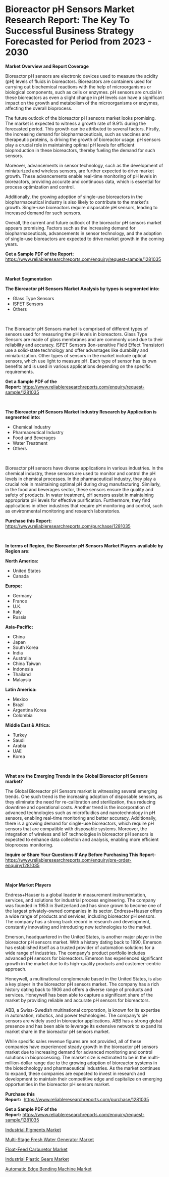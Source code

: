 <p><h1>Bioreactor pH Sensors Market Research Report: The Key To Successful Business Strategy Forecasted for Period from 2023 - 2030</h1></p><p><strong>Market Overview and Report Coverage</strong></p>
<p><p>Bioreactor pH sensors are electronic devices used to measure the acidity (pH) levels of fluids in bioreactors. Bioreactors are containers used for carrying out biochemical reactions with the help of microorganisms or biological components, such as cells or enzymes. pH sensors are crucial in these bioreactors as even a slight change in pH levels can have a significant impact on the growth and metabolism of the microorganisms or enzymes, affecting the overall bioprocess.</p><p>The future outlook of the bioreactor pH sensors market looks promising. The market is expected to witness a growth rate of 9.9% during the forecasted period. This growth can be attributed to several factors. Firstly, the increasing demand for biopharmaceuticals, such as vaccines and therapeutic proteins, is driving the growth of bioreactor usage. pH sensors play a crucial role in maintaining optimal pH levels for efficient bioproduction in these bioreactors, thereby fueling the demand for such sensors.</p><p>Moreover, advancements in sensor technology, such as the development of miniaturized and wireless sensors, are further expected to drive market growth. These advancements enable real-time monitoring of pH levels in bioreactors, providing accurate and continuous data, which is essential for process optimization and control.</p><p>Additionally, the growing adoption of single-use bioreactors in the biopharmaceutical industry is also likely to contribute to the market's growth. Single-use bioreactors require disposable pH sensors, leading to increased demand for such sensors.</p><p>Overall, the current and future outlook of the bioreactor pH sensors market appears promising. Factors such as the increasing demand for biopharmaceuticals, advancements in sensor technology, and the adoption of single-use bioreactors are expected to drive market growth in the coming years.</p></p>
<p><strong>Get a Sample PDF of the Report:</strong> <a href="https://www.reliableresearchreports.com/enquiry/request-sample/1281035">https://www.reliableresearchreports.com/enquiry/request-sample/1281035</a></p>
<p>&nbsp;</p>
<p><strong>Market Segmentation</strong></p>
<p><strong>The Bioreactor pH Sensors Market Analysis by types is segmented into:</strong></p>
<p><ul><li>Glass Type Sensors</li><li>ISFET Sensors</li><li>Others</li></ul></p>
<p>&nbsp;</p>
<p><p>The Bioreactor pH Sensors market is comprised of different types of sensors used for measuring the pH levels in bioreactors. Glass Type Sensors are made of glass membranes and are commonly used due to their reliability and accuracy. ISFET Sensors (Ion-sensitive Field Effect Transistor) use a solid-state technology and offer advantages like durability and miniaturization. Other types of sensors in the market include optical sensors, which use light to measure pH. Each type of sensor has its own benefits and is used in various applications depending on the specific requirements.</p></p>
<p><strong>Get a Sample PDF of the Report:</strong>&nbsp;<a href="https://www.reliableresearchreports.com/enquiry/request-sample/1281035">https://www.reliableresearchreports.com/enquiry/request-sample/1281035</a></p>
<p>&nbsp;</p>
<p><strong>The Bioreactor pH Sensors Market Industry Research by Application is segmented into:</strong></p>
<p><ul><li>Chemical Industry</li><li>Pharmaceutical Industry</li><li>Food and Beverages</li><li>Water Treatment</li><li>Others</li></ul></p>
<p>&nbsp;</p>
<p><p>Bioreactor pH sensors have diverse applications in various industries. In the chemical industry, these sensors are used to monitor and control the pH levels in chemical processes. In the pharmaceutical industry, they play a crucial role in maintaining optimal pH during drug manufacturing. Similarly, in the food and beverages sector, these sensors ensure the quality and safety of products. In water treatment, pH sensors assist in maintaining appropriate pH levels for effective purification. Furthermore, they find applications in other industries that require pH monitoring and control, such as environmental monitoring and research laboratories.</p></p>
<p><strong>Purchase this Report:</strong>&nbsp; <a href="https://www.reliableresearchreports.com/purchase/1281035">https://www.reliableresearchreports.com/purchase/1281035</a></p>
<p>&nbsp;</p>
<p><strong>In terms of Region, the Bioreactor pH Sensors Market Players available by Region are:</strong></p>
<p>
    <p> <strong> North America: </strong>
        <ul>
            <li>United States</li>
            <li>Canada</li>
        </ul>
        </p> 
    <p> <strong> Europe: </strong>
        <ul>
            <li>Germany</li>
            <li>France</li>
            <li>U.K.</li>
            <li>Italy</li>
            <li>Russia</li>
        </ul>
        </p> 
    <p> <strong> Asia-Pacific: </strong>
        <ul>
            <li>China</li>
            <li>Japan</li>
            <li>South Korea</li>
            <li>India</li>
            <li>Australia</li>
            <li>China Taiwan</li>
            <li>Indonesia</li>
            <li>Thailand</li>
            <li>Malaysia</li>
        </ul>
        </p> 
    <p> <strong> Latin America: </strong>
        <ul>
            <li>Mexico</li>
            <li>Brazil</li>
            <li>Argentina Korea</li>
            <li>Colombia</li>
        </ul>
        </p> 
    <p> <strong> Middle East & Africa: </strong>
        <ul>
            <li>Turkey</li>
            <li>Saudi</li>
            <li>Arabia</li>
            <li>UAE</li>
            <li>Korea</li>
        </ul>
    </p>
    </p>
<p>&nbsp;</p>
<p><strong>What are the Emerging Trends in the Global Bioreactor pH Sensors market?</strong></p>
<p><p>The Global Bioreactor pH Sensors market is witnessing several emerging trends. One such trend is the increasing adoption of disposable sensors, as they eliminate the need for re-calibration and sterilization, thus reducing downtime and operational costs. Another trend is the incorporation of advanced technologies such as microfluidics and nanotechnology in pH sensors, enabling real-time monitoring and better accuracy. Additionally, there is a growing demand for single-use bioreactors, which require pH sensors that are compatible with disposable systems. Moreover, the integration of wireless and IoT technologies in bioreactor pH sensors is expected to enhance data collection and analysis, enabling more efficient bioprocess monitoring.</p></p>
<p><strong>Inquire or Share Your Questions If Any Before Purchasing This Report</strong>- <a href="https://www.reliableresearchreports.com/enquiry/pre-order-enquiry/1281035">https://www.reliableresearchreports.com/enquiry/pre-order-enquiry/1281035</a></p>
<p>&nbsp;</p>
<p><strong>Major Market Players</strong></p>
<p><p>Endress+Hauser is a global leader in measurement instrumentation, services, and solutions for industrial process engineering. The company was founded in 1953 in Switzerland and has since grown to become one of the largest privately-owned companies in its sector. Endress+Hauser offers a wide range of products and services, including bioreactor pH sensors. The company has a strong track record in research and development, constantly innovating and introducing new technologies to the market.</p><p>Emerson, headquartered in the United States, is another major player in the bioreactor pH sensors market. With a history dating back to 1890, Emerson has established itself as a trusted provider of automation solutions for a wide range of industries. The company's product portfolio includes advanced pH sensors for bioreactors. Emerson has experienced significant growth in the market due to its high-quality products and customer-centric approach.</p><p>Honeywell, a multinational conglomerate based in the United States, is also a key player in the bioreactor pH sensors market. The company has a rich history dating back to 1906 and offers a diverse range of products and services. Honeywell has been able to capture a significant share of the market by providing reliable and accurate pH sensors for bioreactors.</p><p>ABB, a Swiss-Swedish multinational corporation, is known for its expertise in automation, robotics, and power technologies. The company's pH sensors are widely used in bioreactor applications. ABB has a strong global presence and has been able to leverage its extensive network to expand its market share in the bioreactor pH sensors market.</p><p>While specific sales revenue figures are not provided, all of these companies have experienced steady growth in the bioreactor pH sensors market due to increasing demand for advanced monitoring and control solutions in bioprocessing. The market size is estimated to be in the multi-million-dollar range due to the growing adoption of bioreactor systems in the biotechnology and pharmaceutical industries. As the market continues to expand, these companies are expected to invest in research and development to maintain their competitive edge and capitalize on emerging opportunities in the bioreactor pH sensors market.</p></p>
<p><strong>Purchase this Report:</strong>&nbsp;&nbsp;<a href="https://www.reliableresearchreports.com/purchase/1281035">https://www.reliableresearchreports.com/purchase/1281035</a></p>
<p></p>
<p><strong>Get a Sample PDF of the Report:</strong>&nbsp;<a href="https://www.reliableresearchreports.com/enquiry/request-sample/1281035">https://www.reliableresearchreports.com/enquiry/request-sample/1281035</a></p>
<p><p><a href="https://medium.com/@abdulkazi7580/industrial-pigments-market-size-growth-forecast-2023-2030-22019974ca58">Industrial Pigments Market</a></p><p><a href="https://www.linkedin.com/pulse/multi-stage-fresh-water-generator-market-research-report-lgeqe/">Multi-Stage Fresh Water Generator Market</a></p><p><a href="https://www.linkedin.com/pulse/float-feed-carburetor-market-challenges-opportunities-yqlte/">Float-Feed Carburetor Market</a></p><p><a href="https://medium.com/@mayrussel1912/industrial-plastic-gears-market-size-growth-forecast-2023-2030-6fbd7972159d">Industrial Plastic Gears Market</a></p><p><a href="https://www.linkedin.com/pulse/automatic-edge-bending-machine-market-size-growth-forecast-kltie/">Automatic Edge Bending Machine Market</a></p></p>